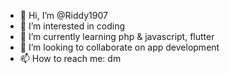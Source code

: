 - 👋 Hi, I’m @Riddy1907
- 👀 I’m interested in coding
- 🌱 I’m currently learning php & javascript, flutter
- 💞️ I’m looking to collaborate on app development
- 📫 How to reach me: dm

<!---
Riddy1907/Riddy1907 is a ✨ special ✨ repository because its `README.md` (this file) appears on your GitHub profile.
You can click the Preview link to take a look at your changes.
--->
